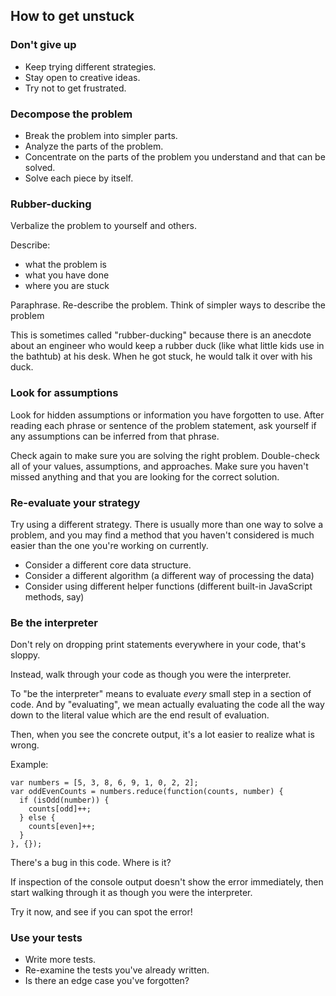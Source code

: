 ## How to get unstuck 

### Don't give up

* Keep trying different strategies.
* Stay open to creative ideas.
* Try not to get frustrated. 

### Decompose the problem
* Break the problem into simpler parts. 
* Analyze the parts of the problem. 
* Concentrate on the parts of the problem you understand and that can be solved. 
* Solve each piece by itself. 

### Rubber-ducking

Verbalize the problem to yourself and others.

Describe:
* what the problem is
* what you have done
* where you are stuck 

Paraphrase. Re-describe the problem. Think of simpler ways to describe the problem

This is sometimes called "rubber-ducking" because there is an anecdote about an engineer who would keep a rubber duck (like what little kids use in the bathtub) at his desk. When he got stuck, he would talk it over with his duck. 

### Look for assumptions

Look for hidden assumptions or information you have forgotten to use. After reading each phrase or sentence of the problem statement, ask yourself if any assumptions can be inferred from that phrase. 

Check again to make sure you are solving the right problem. Double-check all of your values, assumptions, and approaches. Make sure you haven't missed anything and that you are looking for the correct solution. 

### Re-evaluate your strategy

Try using a different strategy. There is usually more than one way to solve a problem, and you may find a method that you haven't considered is much easier than the one you're working on currently.

* Consider a different core data structure.
* Consider a different algorithm (a different way of processing the data)
* Consider using different helper functions (different built-in JavaScript methods, say)

### Be the interpreter

Don't rely on dropping print statements everywhere in your code, that's sloppy. 

Instead, walk through your code as though you were the interpreter. 

To "be the interpreter" means to evaluate *every* small step in a section of code. And by "evaluating", we mean actually evaluating the code all the way down to the literal value which are the end result of evaluation.

Then, when you see the concrete output, it's a lot easier to realize what is wrong.

Example:

```
var numbers = [5, 3, 8, 6, 9, 1, 0, 2, 2];
var oddEvenCounts = numbers.reduce(function(counts, number) {
  if (isOdd(number)) {
    counts[odd]++;
  } else {
    counts[even]++;
  }
}, {});
```

There's a bug in this code. Where is it?

If inspection of the console output doesn't show the error immediately, then start walking through it as though you were the interpreter. 

Try it now, and see if you can spot the error!













### Use your tests

* Write more tests.
* Re-examine the tests you've already written.
* Is there an edge case you've forgotten?

